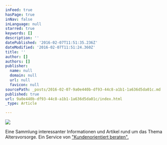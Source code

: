 ```yaml
---
inFeed: true
hasPage: true
inNav: false
inLanguage: null
starred: true
keywords: []
description: ''
datePublished: '2016-02-07T11:51:35.236Z'
dateModified: '2016-02-07T11:51:24.360Z'
title: ''
author: []
authors: []
publisher:
  name: null
  domain: null
  url: null
  favicon: null
sourcePath: _posts/2016-02-07-9a0e440b-df93-44c8-a1b1-1a636d5da01c.md
published: true
url: 9a0e440b-df93-44c8-a1b1-1a636d5da01c/index.html
_type: Article

---
```

![](https://the-grid-user-content.s3-us-west-2.amazonaws.com/a9e8b507-74e5-487a-aed0-fd9a2ab2270c.png)

Eine Sammlung interessanter Informationen und Artikel rund um das Thema Altersvorsorge. Ein Service von ["Kundenorientiert beraten".][0]

[0]: http://www.kundenorientiert-beraten.de/